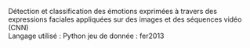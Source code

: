 Détection et classification des émotions exprimées à travers des expressions faciales appliquées sur des images et des séquences vidéo (CNN)  
Langage utilisé : Python 
jeu de donnée : fer2013 
